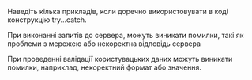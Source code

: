Наведіть кілька прикладів, коли доречно використовувати в коді конструкцію try...catch.

При виконанні запитів до сервера, можуть виникати помилки, такі як проблеми з мережею або некоректна відповідь сервера

При проведенні валідації користувацьких даних можуть виникати помилки, наприклад, некоректний формат або значення. 